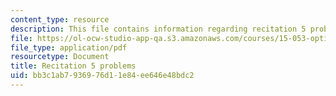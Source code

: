 ```yaml
---
content_type: resource
description: This file contains information regarding recitation 5 problems.
file: https://ol-ocw-studio-app-qa.s3.amazonaws.com/courses/15-053-optimization-methods-in-management-science-spring-2013/bb3c1ab7936976d11e84ee646e48bdc2_MIT15_053S13_rec05.pdf
file_type: application/pdf
resourcetype: Document
title: Recitation 5 problems
uid: bb3c1ab7-9369-76d1-1e84-ee646e48bdc2
---
```

